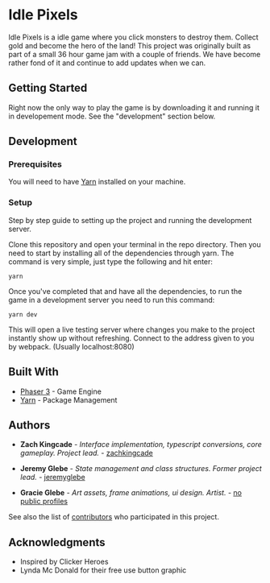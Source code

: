 # Idle Pixels

Idle Pixels is a idle game where you click monsters to destroy them. Collect gold and become the hero of the land! This project was originally built as part of a small 36 hour game jam with a couple of friends. We have become rather fond of it and continue to add updates when we can.

## Getting Started

Right now the only way to play the game is by downloading it and running it in developement mode. See the "development" section below.

## Development

### Prerequisites

You will need to have [Yarn](https://yarnpkg.com/) installed on your machine. 

### Setup

Step by step guide to setting up the project and running the development server.

Clone this repository and open your terminal in the repo directory. Then you need to start by installing all of the dependencies through yarn. The command is very simple, just type the following and hit enter:

```
yarn
```

Once you've completed that and have all the dependencies, to run the game in a development server you need to run this command:

```
yarn dev
```

This will open a live testing server where changes you make to the project instantly show up without refreshing. Connect to the address given to you by webpack. (Usually localhost:8080)

## Built With

* [Phaser 3](https://phaser.io/phaser3) - Game Engine
* [Yarn](https://yarnpkg.com/) - Package Management

## Authors

* **Zach Kingcade** - *Interface implementation, typescript conversions, core gameplay. Project lead.* - [zachkingcade](https://github.com/zachkingcade)

* **Jeremy Glebe** - *State management and class structures. Former project lead.* - [jeremyglebe](https://github.com/jeremyglebe)

* **Gracie Glebe** - *Art assets, frame animations, ui design. Artist.* - [no public profiles](https://github.com/jeremyglebe/idle_pixels)

See also the list of [contributors](https://github.com/jeremyglebe/idle_pixels/graphs/contributors) who participated in this project.

## Acknowledgments

* Inspired by Clicker Heroes
* Lynda Mc Donald for their free use button graphic
